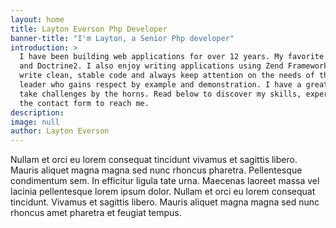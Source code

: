 ```yaml
---
layout: home
title: Layton Everson Php Developer
banner-title: "I'm Layton, a Senior Php developer"
introduction: >
  I have been building web applications for over 12 years. My favorite development stack is Symfony
  and Doctrine2. I also enjoy writing applications using Zend Framework 2 and Laravel. I strive to
  write clean, stable code and always keep attention on the needs of the business. I'm a natural
  leader who gains respect by example and demonstration. I have a great attitude about my work and
  take challenges by the horns. Read below to discover my skills, experience, and projects; then use
  the contact form to reach me.
description: 
image: null
author: Layton Everson
---
```


Nullam et orci eu lorem consequat tincidunt vivamus et sagittis libero. Mauris aliquet magna magna sed nunc rhoncus pharetra. Pellentesque condimentum sem. In efficitur ligula tate urna. Maecenas laoreet massa vel lacinia pellentesque lorem ipsum dolor. Nullam et orci eu lorem consequat tincidunt. Vivamus et sagittis libero. Mauris aliquet magna magna sed nunc rhoncus amet pharetra et feugiat tempus.
